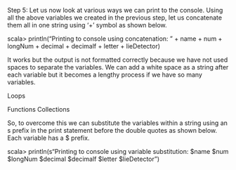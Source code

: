 Step 5: Let us now look at various ways we can print to the console. Using all the above variables we created in the previous step, let us concatenate them all in one string using ‘+’ symbol as shown below.

scala> println(“Printing to console using concatenation: ” + name + num + longNum + decimal + decimalf + letter + lieDetector)

 

It works but the output is not formatted correctly because we have not used spaces to separate the variables. We can add a white space as a string after each variable but it becomes a lengthy process if we have so many variables.

 
Loops

Functions
Collections

So, to overcome this we can substitute the variables within a string using an s prefix in the print statement before the double quotes as shown below. Each variable has a $ prefix.

scala> println(s“Printing to console using variable substitution: $name $num $longNum $decimal $decimalf $letter $lieDetector”)
